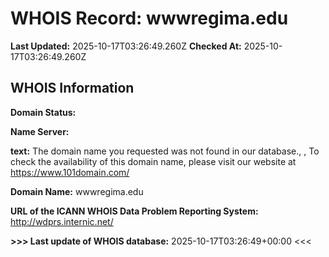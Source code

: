 # WHOIS Record: wwwregima.edu

**Last Updated:** 2025-10-17T03:26:49.260Z
**Checked At:** 2025-10-17T03:26:49.260Z

## WHOIS Information

**Domain Status:** 

**Name Server:** 

**text:** The domain name you requested was not found in our database., , To check the availability of this domain name, please visit our website at https://www.101domain.com/

**Domain Name:** wwwregima.edu

**URL of the ICANN WHOIS Data Problem Reporting System:** http://wdprs.internic.net/

**>>> Last update of WHOIS database:** 2025-10-17T03:26:49+00:00 <<<

